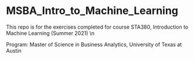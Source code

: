 # MSBA_Intro_to_Machine_Learning

  This repo is for the exercises completed for course STA380, Introduction to Machine Learning (Summer 2021) \n 
  
  Program: Master of Science in Business Analytics, University of Texas at Austin
